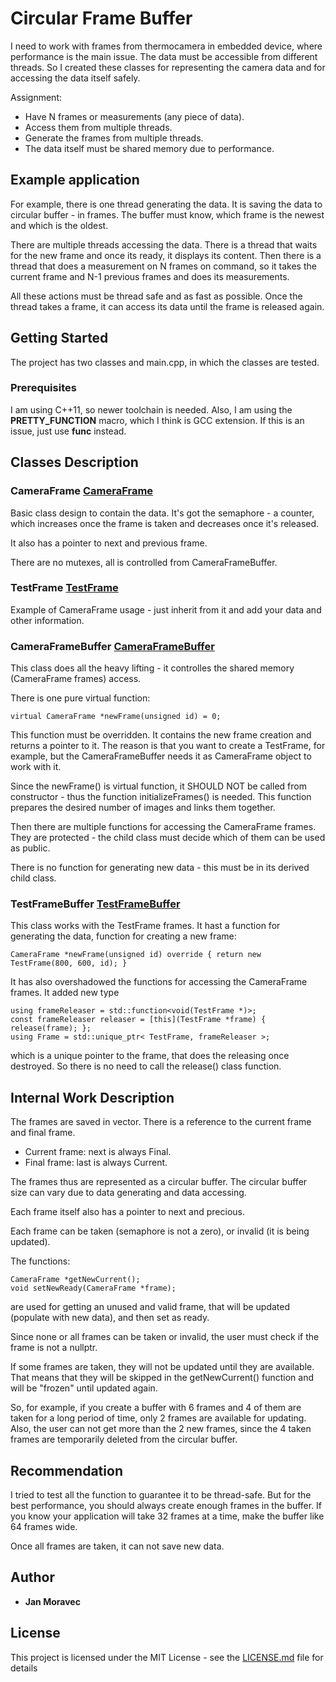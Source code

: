 # Circular Frame Buffer

I need to work with frames from thermocamera in embedded device, where performance is the main issue. The data must be accessible from different threads. So I created these classes for representing the camera data and for accessing the data itself safely.

Assignment:
- Have N frames or measurements (any piece of data).
- Access them from multiple threads.
- Generate the frames from multiple threads.
- The data itself must be shared memory due to performance.

## Example application

For example, there is one thread generating the data. It is saving the data to circular buffer - in frames. The buffer must know, which frame is the newest and which is the oldest.

There are multiple threads accessing the data. There is a thread that waits for the new frame and once its ready, it displays its content.
Then there is a thread that does a measurement on N frames on command, so it takes the current frame and N-1 previous frames and does its measurements.

All these actions must be thread safe and as fast as possible. Once the thread takes a frame, it can access its data until the frame is released again.

## Getting Started

The project has two classes and main.cpp, in which the classes are tested.

### Prerequisites

I am using C++11, so newer toolchain is needed. Also, I am using the __PRETTY_FUNCTION__ macro, which I think is GCC extension. If this is an issue, just use __func__ instead.

## Classes Description

### CameraFrame [CameraFrame](library/frames/cameraframe.h)

Basic class design to contain the data. It's got the semaphore - a counter, which increases once the frame is taken and decreases once it's released.

It also has a pointer to next and previous frame.

There are no mutexes, all is controlled from CameraFrameBuffer.

### TestFrame [TestFrame](library/test/testframe.h)

Example of CameraFrame usage - just inherit from it and add your data and other information.

### CameraFrameBuffer [CameraFrameBuffer](library/frames/cameraframebuffer.h)

This class does all the heavy lifting - it controlles the shared memory (CameraFrame frames) access.

There is one pure virtual function:
```
virtual CameraFrame *newFrame(unsigned id) = 0;
```
This function must be overridden. It contains the new frame creation and returns a pointer to it. The reason is that you want to create a TestFrame, for example, but the CameraFrameBuffer needs it as CameraFrame object to work with it.

Since the newFrame() is virtual function, it SHOULD NOT be called from constructor - thus the function initializeFrames() is needed. This function prepares the desired number of images and links them together.

Then there are multiple functions for accessing the CameraFrame frames. They are protected - the child class must decide which of them can be used as public.

There is no function for generating new data - this must be in its derived child class.

### TestFrameBuffer [TestFrameBuffer](library/test/testframebuffer.h)

This class works with the TestFrame frames. It hast a function for generating the data, function for creating a new frame:
```
CameraFrame *newFrame(unsigned id) override { return new TestFrame(800, 600, id); }
```

It has also overshadowed the functions for accessing the CameraFrame frames. It added new type 
```
using frameReleaser = std::function<void(TestFrame *)>;
const frameReleaser releaser = [this](TestFrame *frame) { release(frame); };
using Frame = std::unique_ptr< TestFrame, frameReleaser >;
```

which is a unique pointer to the frame, that does the releasing once destroyed. So there is no need to call the release() class function.

## Internal Work Description

The frames are saved in vector. There is a reference to the current frame and final frame. 
- Current frame: next is always Final.
- Final frame: last is always Current.

The frames thus are represented as a circular buffer. The circular buffer size can vary due to data generating and data accessing.

Each frame itself also has a pointer to next and precious.

Each frame can be taken (semaphore is not a zero), or invalid (it is being updated).

The functions:
```
CameraFrame *getNewCurrent();
void setNewReady(CameraFrame *frame);
```
are used for getting an unused and valid frame, that will be updated (populate with new data), and then set as ready.

Since none or all frames can be taken or invalid, the user must check if the frame is not a nullptr.

If some frames are taken, they will not be updated until they are available. That means that they will be skipped in the getNewCurrent() function and will be "frozen" until updated again. 

So, for example, if you create a buffer with 6 frames and 4 of them are taken for a long period of time, only 2 frames are available for updating. Also, the user can not get more than the 2 new frames, since the 4 taken frames are temporarily deleted from the circular buffer.

## Recommendation

I tried to test all the function to guarantee it to be thread-safe. But for the best performance, you should always create enough frames in the buffer. If you know your application will take 32 frames at a time, make the buffer like 64 frames wide. 

Once all frames are taken, it can not save new data.

## Author

* **Jan Moravec**


## License

This project is licensed under the MIT License - see the [LICENSE.md](LICENSE.md) file for details
